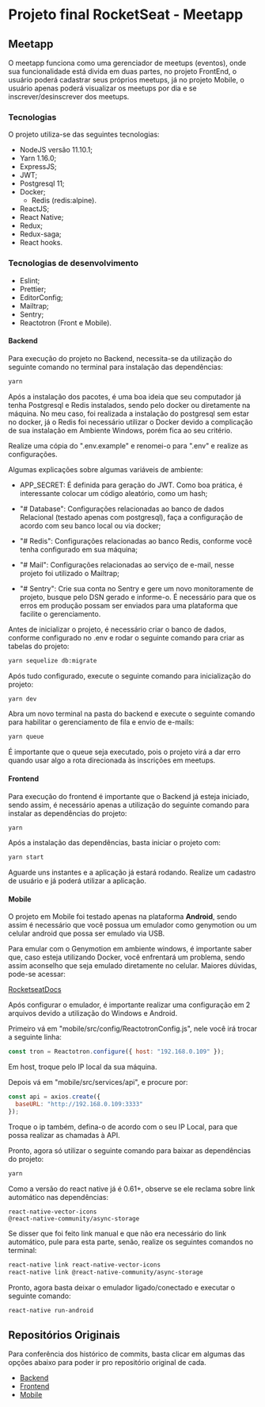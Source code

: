 # Projeto final RocketSeat - Meetapp

## Meetapp

O meetapp funciona como uma gerenciador de meetups (eventos), onde sua funcionalidade está divida em duas partes, no projeto FrontEnd, o usuário poderá cadastrar seus próprios meetups, já no projeto Mobile, o usuário apenas poderá visualizar os meetups por dia e se inscrever/desinscrever dos meetups.

### Tecnologias

O projeto utiliza-se das seguintes tecnologias:

- NodeJS versão 11.10.1;
- Yarn 1.16.0;
- ExpressJS;
- JWT;
- Postgresql 11;
- Docker;
  - Redis (redis:alpine).
- ReactJS;
- React Native;
- Redux;
- Redux-saga;
- React hooks.

### Tecnologias de desenvolvimento

- Eslint;
- Prettier;
- EditorConfig;
- Mailtrap;
- Sentry;
- Reactotron (Front e Mobile).

#### Backend

Para execução do projeto no Backend, necessita-se da utilização do seguinte comando no terminal para instalação das dependências:

```sh
yarn
```

Após a instalação dos pacotes, é uma boa ideia que seu computador já tenha Postgresql e Redis instalados, sendo pelo docker ou diretamente na máquina. No meu caso, foi realizada a instalação do postgresql sem estar no docker, já o Redis foi necessário utilizar o Docker devido a complicação de sua instalação em Ambiente Windows, porém fica ao seu critério.

Realize uma cópia do ".env.example" e renomei-o para ".env" e realize as configurações.

Algumas explicações sobre algumas variáveis de ambiente:

- APP_SECRET: É definida para geração do JWT. Como boa prática, é interessante colocar um código aleatório, como um hash;

- "# Database": Configurações relacionadas ao banco de dados Relacional (testado apenas com postgresql), faça a configuração de acordo com seu banco local ou via docker;

- "# Redis": Configurações relacionadas ao banco Redis, conforme você tenha configurado em sua máquina;

- "# Mail": Configurações relacionadas ao serviço de e-mail, nesse projeto foi utilizado o Mailtrap;

- "# Sentry": Crie sua conta no Sentry e gere um novo monitoramente de projeto, busque pelo DSN gerado e informe-o. É necessário para que os erros em produção possam ser enviados para uma plataforma que facilite o gerenciamento.

Antes de inicializar o projeto, é necessário criar o banco de dados, conforme configurado no .env e rodar o seguinte comando para criar as tabelas do projeto:

```sh
yarn sequelize db:migrate
```

Após tudo configurado, execute o seguinte comando para inicialização do projeto:

```sh
yarn dev
```

Abra um novo terminal na pasta do backend e execute o seguinte comando para habilitar o gerenciamento de fila e envio de e-mails:

```sh
yarn queue
```

É importante que o queue seja executado, pois o projeto virá a dar erro quando usar algo a rota direcionada às inscrições em meetups.

#### Frontend

Para execução do frontend é importante que o Backend já esteja iniciado, sendo assim, é necessário apenas a utilização do seguinte comando para instalar as dependências do projeto:

```sh
yarn
```

Após a instalação das dependências, basta iniciar o projeto com:

```sh
yarn start
```

Aguarde uns instantes e a aplicação já estará rodando. Realize um cadastro de usuário e já poderá utilizar a aplicação.

#### Mobile

O projeto em Mobile foi testado apenas na plataforma **Android**, sendo assim é necessário que você possua um emulador como genymotion ou um celular android que possa ser emulado via USB.

Para emular com o Genymotion em ambiente windows, é importante saber que, caso esteja utilizando Docker, você enfrentará um problema, sendo assim aconselho que seja emulado diretamente no celular. Maiores dúvidas, pode-se acessar:

[RocketseatDocs](https://docs.rocketseat.dev/ambiente-react-native/usb/android)

Após configurar o emulador, é importante realizar uma configuração em 2 arquivos devido a utilização do Windows e Android.

Primeiro vá em "mobile/src/config/ReactotronConfig.js", nele você irá trocar a seguinte linha:

```js
const tron = Reactotron.configure({ host: "192.168.0.109" });
```

Em host, troque pelo IP local da sua máquina.

Depois vá em "mobile/src/services/api", e procure por:

```js
const api = axios.create({
  baseURL: "http://192.168.0.109:3333"
});
```

Troque o ip também, defina-o de acordo com o seu IP Local, para que possa realizar as chamadas à API.

Pronto, agora só utilizar o seguinte comando para baixar as dependências do projeto:

```sh
yarn
```

Como a versão do react native já é 0.61+, observe se ele reclama sobre link automático nas dependências:

```
react-native-vector-icons
@react-native-community/async-storage
```

Se disser que foi feito link manual e que não era necessário do link automático, pule para esta parte, senão, realize os seguintes comandos no terminal:

```sh
react-native link react-native-vector-icons
react-native link @react-native-community/async-storage
```

Pronto, agora basta deixar o emulador ligado/conectado e executar o seguinte comando:

```sh
react-native run-android
```

## Repositórios Originais

Para conferência dos histórico de commits, basta clicar em algumas das opções abaixo para poder ir pro repositório original de cada.

- [Backend](https://github.com/ThomasNeo/meetapp-backend)
- [Frontend](https://github.com/ThomasNeo/meetapp-reactjs)
- [Mobile](https://github.com/ThomasNeo/meetupNative)
